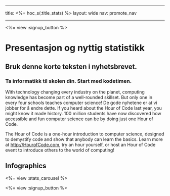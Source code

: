 * * *

title: <%= hoc_s(:title_stats) %> layout: wide nav: promote_nav

* * *

<a id="blurb"></a>

<%= view :signup_button %>

# Presentasjon og nyttig statistikk

## Bruk denne korte teksten i nyhetsbrevet.

### Ta informatikk til skolen din. Start med kodetimen. 

With technology changing every industry on the planet, computing knowledge has become part of a well-rounded skillset. But only one in every four schools teaches computer science! De gode nyhetene er at vi jobber for å endre dette. If you heard about the Hour of Code last year, you might know it made history. 100 million students have now discovered how accessible and fun computer science can be by doing just one Hour of Code.

The Hour of Code is a one-hour introduction to computer science, designed to demystify code and show that anybody can learn the basics. Learn more at <http://HourofCode.com>, try an hour yourself, or host an Hour of Code event to introduce others to the world of computing!

<a id="infographics"></a>

## Infographics

<%= view :stats_carousel %>

<%= view :signup_button %>